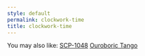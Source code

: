 ```yaml
---
style: default
permalink: clockwork-time
title: clockwork-time
---
```

You may also like:
[SCP-1048](http://scp-wiki.net/scp-1048)
[Ouroboric Tango](http://scp-wiki.net/cav-004)